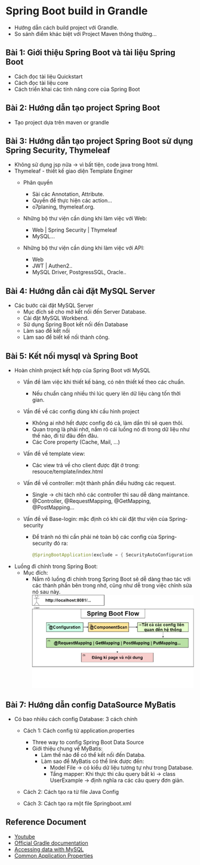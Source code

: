 # Spring Boot build in Grandle
* Hướng dẫn cách build project với Grandle.
* So sánh điểm khác biệt với Project Maven thông thường...

## Bài 1: Giới thiệu Spring Boot và tài liệu Spring Boot
* Cách đọc tài liệu Quickstart
* Cách đọc tài liệu core
* Cách triển khai các tính năng core của Spring Boot

## Bài 2: Hướng dẫn tạo project Spring Boot
* Tạo project dựa trên maven or grandle

## Bài 3: Hướng dẫn tạo project Spring Boot sử dụng Spring Security, Thymeleaf
* Không sử dụng jsp nữa -> vì bất tiện, code java trong html. 
* Thymeleaf - thiết kế giao diện Template Enginer
    * Phân quyền
        * Sài các Annotation, Attribute.
        * Quyền để thực hiện các action...
        * o7planing, thymeleaf.org.
    * Những bộ thư viện cần dùng khi làm việc với Web:
        * Web | Spring Security | Thymeleaf
        * MySQL...

    * Những bộ thư viện cần dùng khi làm việc với API:
        * Web
        * JWT | Authen2..
        * MySQL Driver, PostgressSQL, Oracle..

## Bài 4: Hướng dẫn cài đặt MySQL Server
* Các bước cài đặt MySQL Server
    * Mục đích sẽ cho mở kết nối đến Server Database.
    + Cài đặt MySQL Workbend.
    + Sử dụng Spring Boot kết nối đến Database
    + Làm sao để kết nối
    + Làm sao để biết kế nối thành công.

## Bài 5: Kết nối mysql và Spring Boot
+ Hoàn chỉnh project kết hợp của Spring Boot với MySQL
    + Vần đề làm việc khi thiết kế bảng, có nên thiết kế theo các chuẩn.
        + Nếu chuẩn càng nhiều thì lúc query lên dữ liệu càng tốn thời gian.
    + Vần đề về các config dùng khi cấu hình project
        + Không ai nhớ hết được config đó cả, làm dần thì sẽ quen thôi.
        + Quan trọng là phải nhớ, nắm rõ cái luồng nó đi trong dữ liệu như thế nào, đi từ đâu đến đâu.
        + Các Core property (Cache, Mail, ...)
    + Vấn đề về template view:
        + Các view trả về cho client được đặt ở trong: resouce/template/index.html
    
    + Vấn đề về controller: một thành phần điều hướng các request.
        + Single -> chi tách nhỏ các controller thì sau dễ dàng maintance.
        + @Controller, @RequestMapping, @GetMapping, @PostMapping...
    
    + Vấn đề về Base-login: mặc định có khi cài đặt thư viện của Spring-security
        + Để tránh nó thì cần phải né toàn bộ các config của Spring-security đó ra:

            ```java
            @SpringBootApplication(exclude = { SecurityAutoConfiguration.class })
            ```
+ Luồng đi chính trong Spring Boot:
    + Mục đích:
        + Nắm rõ luồng đi chính trong Spring Boot sẽ dễ dàng thao tác với các thành phần bên trong nhớ, cũng như dễ trong việc chỉnh sửa nó sau này.
    ![draw-flow-spring-boot](docs/draw-flow-spring-boot-v1.0.jpg)

## Bài 7: Hướng dẫn config DataSource MyBatis
+ Có bao nhiêu cách config Database: 3 cách chính
    + Cách 1: Cách config từ application.properties
        + Three way to config Spring Boot Data Source
        + Giới thiệu chung về MyBatis:
            + Làm thế nào để có thể kết nối đến Databa.
            + Làm sao để MyBatis có thể link được đến:
                + Model File -> có kiểu dữ liệu tương tự như trong Database. 
                + Tầng mapper: Khi thực thi câu query bất kì -> class UserExample -> định nghĩa ra các câu query đơn giản.
                
                
    + Cách 2: Cách tạo ra từ file Java Config
    + Cách 3: Cách tạo ra một file Springboot.xml
    

## Reference Document
* [Youtube](https://www.youtube.com/channel/UCcs1LzFMe-K4FMDDtvbMSww)
* [Official Gradle documentation](https://docs.gradle.org)
* [Accessing data with MySQL](https://spring.io/guides/gs/accessing-data-mysql/#scratch)
* [Common Application Properties](https://docs.spring.io/spring-boot/docs/current/reference/html/application-properties.html)


